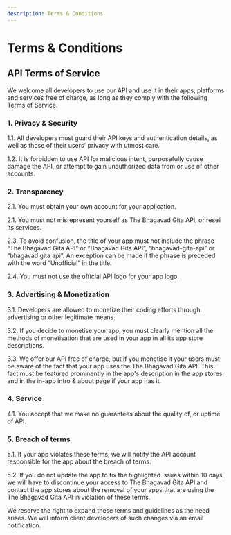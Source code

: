 ```yaml
---
description: Terms & Conditions
---
```


# Terms & Conditions

## API Terms of Service

We welcome all developers to use our API and use it in their apps, platforms and services free of charge, as long as they comply with the following Terms of Service.

### **1. Privacy & Security**

1.1. All developers must guard their API keys and authentication details, as well as those of their users' privacy with utmost care.

1.2. It is forbidden to use API for malicious intent, purposefully cause damage the API, or attempt to gain unauthorized data from or use of other accounts.

### **2. Transparency**

2.1. You must obtain your own account for your application.

2.1. You must not misrepresent yourself as The Bhagavad Gita API, or resell its services.

2.3. To avoid confusion, the title of your app must not include the phrase “The Bhagavad Gita API” or "Bhagavad Gita API”, “bhagavad-gita-api” or “bhagavad gita api”. An exception can be made if the phrase is preceded with the word “Unofficial” in the title.

2.4. You must not use the official API logo for your app logo.

### **3. Advertising & Monetization**

3.1. Developers are allowed to monetize their coding efforts through advertising or other legitimate means.

3.2. If you decide to monetise your app, you must clearly mention all the methods of monetisation that are used in your app in all its app store descriptions.

3.3. We offer our API free of charge, but if you monetise it your users must be aware of the fact that your app uses the The Bhagavad Gita API. This fact must be featured prominently in the app's description in the app stores and in the in-app intro & about page if your app has it.

### **4. Service**

4.1. You accept that we make no guarantees about the quality of, or uptime of API.

### **5. Breach of terms**

5.1. If your app violates these terms, we will notify the API account responsible for the app about the breach of terms.

5.2. If you do not update the app to fix the highlighted issues within 10 days, we will have to discontinue your access to The Bhagavad Gita API and contact the app stores about the removal of your apps that are using the The Bhagavad Gita API in violation of these terms.

We reserve the right to expand these terms and guidelines as the need arises. We will inform client developers of such changes via an email notification.

